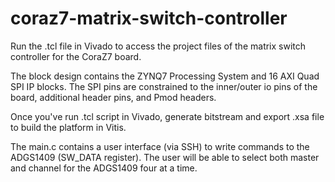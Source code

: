 # coraz7-matrix-switch-controller

Run the .tcl file in Vivado to access the project files of the matrix switch controller for the CoraZ7 board.

The block design contains the ZYNQ7 Processing System and 16 AXI Quad SPI IP blocks. 
The SPI pins are constrained to the inner/outer io pins of the board, additional header pins, and Pmod headers.


Once you've run .tcl script in Vivado, generate bitstream and export .xsa file to build the platform in Vitis.

The main.c contains a user interface (via SSH) to write commands to the ADGS1409 (SW_DATA register).
The user will be able to select both master and channel for the ADGS1409 four at a time. 

